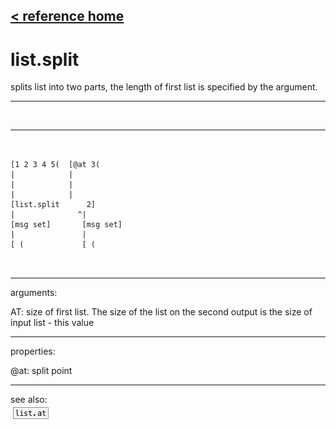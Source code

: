 [< reference home](ceammc_lib.html)
---

# list.split


splits list into two parts, the length of first list is specified by the
            argument.

---

<br>


---


```


[1 2 3 4 5(  [@at 3(
|            |
|            |
|            |
[list.split      2]
|              ^|
[msg set]       [msg set]
|               |
[ (             [ (
                
            
```

---
arguments:

AT: size of first list. The size of the list on the second
            output is the size of input list - this value<br>

---
properties:

@at: split point<br>

---
see also:<br>
[![list.at](img/object_list.at.png)](list.at.html)
